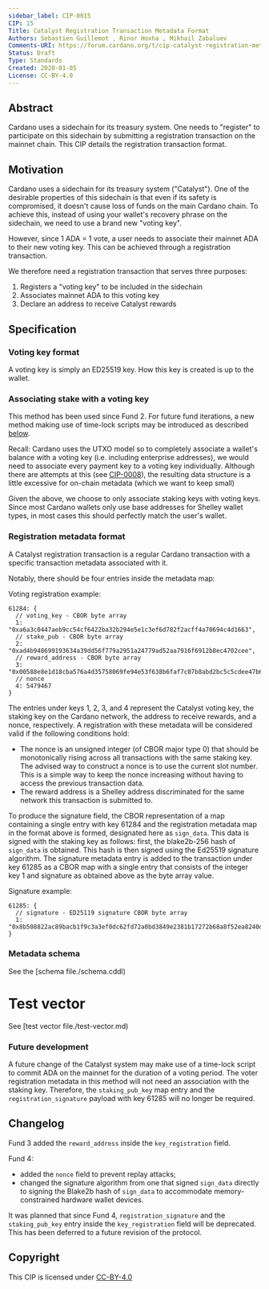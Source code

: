 ```yaml
--- 
sidebar_label: CIP-0015
CIP: 15
Title: Catalyst Registration Transaction Metadata Format
Authors: Sebastien Guillemot , Rinor Hoxha , Mikhail Zabaluev 
Comments-URI: https://forum.cardano.org/t/cip-catalyst-registration-metadata-format/44038
Status: Draft
Type: Standards
Created: 2020-01-05
License: CC-BY-4.0
---
```


## Abstract

Cardano uses a sidechain for its treasury system. One needs to "register" to participate on this sidechain by submitting a registration transaction on the mainnet chain. This CIP details the registration transaction format.

## Motivation

Cardano uses a sidechain for its treasury system ("Catalyst"). One of the desirable properties of this sidechain is that even if its safety is compromised, it doesn't cause loss of funds on the main Cardano chain. To achieve this, instead of using your wallet's recovery phrase on the sidechain, we need to use a brand new "voting key".

However, since 1 ADA = 1 vote, a user needs to associate their mainnet ADA to their new voting key. This can be achieved through a registration transaction.

We therefore need a registration transaction that serves three purposes:

1. Registers a "voting key" to be included in the sidechain
2. Associates mainnet ADA to this voting key
3. Declare an address to receive Catalyst rewards

## Specification

### Voting key format

A voting key is simply an ED25519 key. How this key is created is up to the wallet.

### Associating stake with a voting key

This method has been used since Fund 2.
For future fund iterations, a new method making use of time-lock scripts may
be introduced as described [below][future-development].

Recall: Cardano uses the UTXO model so to completely associate a wallet's balance with a voting key (i.e. including enterprise addresses), we would need to associate every payment key to a voting key individually. Although there are attempts at this (see [CIP-0008]), the resulting data structure is a little excessive for on-chain metadata (which we want to keep small)

Given the above, we choose to only associate staking keys with voting keys. Since most Cardano wallets only use base addresses for Shelley wallet types, in most cases this should perfectly match the user's wallet.

### Registration metadata format

A Catalyst registration transaction is a regular Cardano transaction with a specific transaction metadata associated with it.

Notably, there should be four entries inside the metadata map:

Voting registration example:
```
61284: {
  // voting_key - CBOR byte array
  1: "0xa6a3c0447aeb9cc54cf6422ba32b294e5e1c3ef6d782f2acff4a70694c4d1663",
  // stake_pub - CBOR byte array
  2: "0xad4b948699193634a39dd56f779a2951a24779ad52aa7916f6912b8ec4702cee",
  // reward_address - CBOR byte array
  3: "0x00588e8e1d18cba576a4d35758069fe94e53f638b6faf7c07b8abd2bc5c5cdee47b60edc7772855324c85033c638364214cbfc6627889f81c4",
  // nonce
  4: 5479467
}
```

The entries under keys 1, 2, 3, and 4 represent the Catalyst voting key,
the staking key on the Cardano network, the address to receive rewards,
and a nonce, respectively. A registration with these metadata will be
considered valid if the following conditions hold:

- The nonce is an unsigned integer (of CBOR major type 0) that should be 
  monotonically rising across all transactions with the same staking key.
  The advised way to construct a nonce is to use the current slot number.
  This is a simple way to keep the nonce increasing without having to access
  the previous transaction data.
- The reward address is a Shelley address discriminated for the same network
  this transaction is submitted to.

To produce the signature field, the CBOR representation of a map containing
a single entry with key 61284 and the registration metadata map in the
format above is formed, designated here as `sign_data`.
This data is signed with the staking key as follows: first, the
blake2b-256 hash of `sign_data` is obtained. This hash is then signed
using the Ed25519 signature algorithm. The signature metadata entry is
added to the transaction under key 61285 as a CBOR map with a single entry
that consists of the integer key 1 and signature as obtained above as the byte array value.

Signature example:
```
61285: {
  // signature - ED25119 signature CBOR byte array
  1: "0x8b508822ac89bacb1f9c3a3ef0dc62fd72a0bd3849e2381b17272b68a8f52ea8240dcc855f2264db29a8512bfcd522ab69b982cb011e5f43d0154e72f505f007"
}
```

### Metadata schema

See the [schema file./schema.cddl)

# Test vector

See [test vector file./test-vector.md)

### Future development

[future-development]: #future-development

A future change of the Catalyst system may make use of a time-lock script to commit ADA on the mainnet for the duration of a voting period. The voter registration metadata in this method will not need an association
with the staking key. Therefore, the `staking_pub_key` map entry
and the `registration_signature` payload with key 61285 will no longer
be required.

## Changelog

Fund 3 added the `reward_address` inside the `key_registration` field.

Fund 4:
- added the `nonce` field to prevent replay attacks;
- changed the signature algorithm from one that signed `sign_data` directly
  to signing the Blake2b hash of `sign_data` to accommodate memory-constrained hardware wallet devices.

It was planned that since Fund 4, `registration_signature` and the `staking_pub_key` entry inside the `key_registration` field will be deprecated.
This has been deferred to a future revision of the protocol.

## Copyright

This CIP is licensed under [CC-BY-4.0](https://creativecommons.org/licenses/by/4.0/legalcode)

[CIP-0008]: https://github.com/cardano-foundation/CIPs/tree/master/CIP-0008
